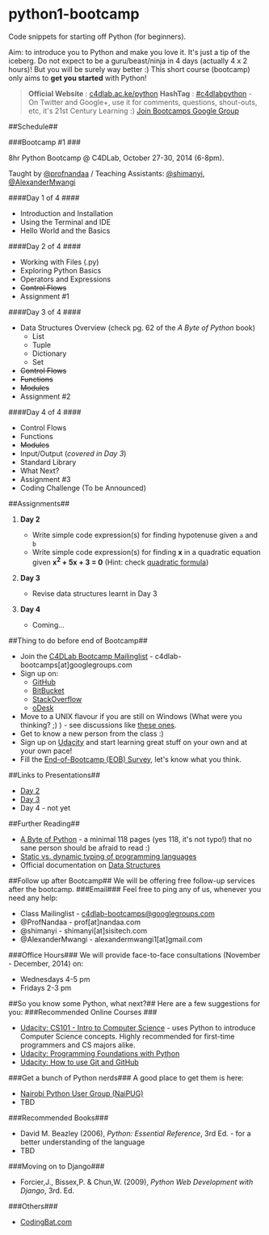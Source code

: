 python1-bootcamp
================

Code snippets for starting off Python (for beginners).

Aim: to introduce you to Python and make you love it. It's just a tip of the iceberg. Do not expect to be a guru/beast/ninja in 4 days (actually 4 x 2 hours)! But you will be surely way better :) 
This short course (bootcamp) only aims to **get you started** with Python!

> **Official Website** : [c4dlab.ac.ke/python](http://www.c4dlab.ac.ke/python)
> **HashTag** : [#c4dlabpython](#) - On Twitter and Google+, use it for comments, questions, shout-outs, etc, it's 21st Century Learning :)
> [Join Bootcamps Google Group](https://groups.google.com/forum/#!forum/c4dlab-bootcamps)

##Schedule##

###Bootcamp #1 ###

8hr Python Bootcamp @ C4DLab, October 27-30, 2014 (6-8pm).

Taught by [@profnandaa](https://github.com/profnandaa) / Teaching Assistants: [@shimanyi](https://github.com/shimanyi), [@AlexanderMwangi](https://github.com/AlexanderMwangi)

####Day 1 of 4 ####
* Introduction and Installation
* Using the Terminal and IDE
* Hello World and the Basics

####Day 2 of 4 ####
* Working with Files (.py)
* Exploring Python Basics
* Operators and Expressions
* ~~Control Flows~~
* Assignment #1

####Day 3 of 4 ####
* Data Structures Overview (check pg. 62 of the _A Byte of Python_ book)
	* List
	* Tuple
	* Dictionary
	* Set
* ~~Control Flows~~
* ~~Functions~~
* ~~Modules~~
* Assignment #2

####Day 4 of 4 ####
* Control Flows
* Functions
* ~~Modules~~
* Input/Output (_covered in Day 3_)
* Standard Library
* What Next?
* Assignment #3
* Coding Challenge (To be Announced)

##Assignments##
1. **Day 2**
	* Write simple code expression(s) for finding hypotenuse given `a` and `b`
	* Write simple code expression(s) for finding **x** in a quadratic equation given **x<sup>2</sup> + 5x + 3 = 0** (Hint: check [quadratic formula](http://en.wikipedia.org/wiki/Quadratic_formula))

2. **Day 3**
	* Revise data structures learnt in Day 3
3. **Day 4**
	* Coming...

##Thing to do before end of Bootcamp##
* Join the [C4DLab Bootcamp Mailinglist](https://groups.google.com/forum/#!forum/c4dlab-bootcamps) - c4dlab-bootcamps[at]googlegroups.com
* Sign up on:
	* [GitHub](https://github.com/)
	* [BitBucket](https://bitbucket.org/)
	* [StackOverflow](https://stackoverflow.com/users/signup)
	* [oDesk](https://www.odesk.com/)
* Move to a UNIX flavour if you are still on Windows (What were you thinking? ;) ) - see discussions like [these ones](http://www.reddit.com/r/learnprogramming/comments/1ugvgh/is_linux_better_for_programming/).
* Get to know a new person from the class :)
* Sign up on [Udacity](https://www.udacity.com/) and start learning great stuff on your own and at your own pace! 
* Fill the [End-of-Bootcamp (EOB) Survey](https://docs.google.com/forms/d/1MZ5uj5lrf02WwSXp4kqOuLb7SV046-aV5cSnnxHv6jk/viewform), let's know what you think.

##Links to Presentations##
* [Day 2](https://docs.google.com/presentation/d/1_qRTegFIwTGfvnjzZ_txHI9BxKThS2MXXddG8IK_74k/pub?start=false&loop=false&delayms=3000)
* [Day 3](https://docs.google.com/presentation/d/1GiaHaSf3wj5cILWBv4yXwFIIo5Z-VmMQ0jLeh9BTm_w/pub?start=false&loop=false&delayms=3000)
* Day 4 - not yet

##Further Reading##
* [A Byte of Python](http://files.swaroopch.com/python/byte_of_python.pdf) - a minimal 118 pages (yes 118, it's not typo!) that no sane person should be afraid to read :)
* [Static vs. dynamic typing of programming languages](http://pythonconquerstheuniverse.wordpress.com/2009/10/03/static-vs-dynamic-typing-of-programming-languages/)
* Official documentation on [Data Structures](https://docs.python.org/2/tutorial/datastructures.html)

##Follow up after Bootcamp##
We will be offering free follow-up services after the bootcamp. 
###Email###
Feel free to ping any of us, whenever you need any help:
* Class Mailinglist - c4dlab-bootcamps@googlegroups.com
* @ProfNandaa - prof[at]nandaa.com
* @shimanyi - shimanyi[at]sisitech.com 
* @AlexanderMwangi - alexandermwangi1[at]gmail.com

###Office Hours###
We will provide face-to-face consultations (November - December, 2014) on:
* Wednesdays 4-5 pm
* Fridays 2-3 pm

##So you know some Python, what next?##
Here are a few suggestions for you:
###Recommended Online Courses ###
* [Udacity: CS101 - Intro to Computer Science](https://www.udacity.com/course/cs101) - uses Python to introduce Computer Science concepts. Highly recommended for first-time programmers and CS majors alike.
* [Udacity: Programming Foundations with Python](https://www.udacity.com/course/ud036)
* [Udacity: How to use Git and GitHub](https://www.udacity.com/course/ud775)

###Get a bunch of Python nerds###
A good place to get them is here:
* [Nairobi Python User Group (NaiPUG)](http://www.meetup.com/Python-Nairobi/)
* TBD


###Recommended Books###
* David M. Beazley (2006), _Python: Essential Reference_, 3rd Ed. - for a better understanding of the language
* TBD

###Moving on to Django###
* Forcier,J., Bissex,P. & Chun,W. (2009), _Python Web Development with Django_, 3rd. Ed.

###Others###
* [CodingBat.com](http://codingbat.com) 